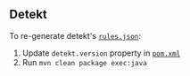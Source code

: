 ## Detekt

To re-generate detekt's [`rules.json`](../../sonar-kotlin-plugin/src/main/resources/org/sonar/l10n/kotlin/rules/detekt/rules.json):

  1. Update `detekt.version` property in [`pom.xml`](pom.xml)
  1. Run `mvn clean package exec:java`
